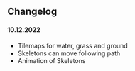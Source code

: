 ## Changelog

#### 10.12.2022
- Tilemaps for water, grass and ground
- Skeletons can move following path
- Animation of Skeletons


